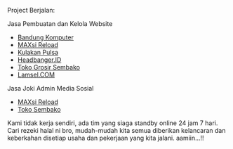 Project Berjalan:
 
Jasa Pembuatan dan Kelola Website
  <ul>
    <li><a href="https://www.bandungkomputer.com/">Bandung Komputer</a></li>
    <li><a href="https://maxsi.id/">MAXsi Reload</a></li>
    <li><a href="https://www.kulakanpulsa.com/">Kulakan Pulsa</a></li>
    <li><a href="https://www.headbanger.id/">Headbanger.ID</a></li>
    <li><a href="https://toko.maxsi.id/">Toko Grosir Sembako</a></li>
   <li><a href="https://toko.maxsi.id/">Lamsel.COM</a></li>
  </ul>

  Jasa Joki Admin Media Sosial
  <ul>
   <li><a href="https://www.facebook.com/maxsireload/">MAXsi Reload</a></li>
   <li><a href="https://www.facebook.com/maxsijayagrosir/">Toko Sembako</a></li>
  </ul>
Kami tidak kerja sendiri, ada tim yang siaga standby online 24 jam 7 hari.
Cari rezeki halal ni bro, mudah-mudah kita semua diberikan kelancaran dan keberkahan disetiap usaha dan pekerjaan yang kita jalani. aamiin...!!
